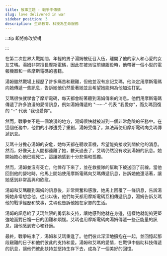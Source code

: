 ```yaml
---
title: 故事主題 - 戰爭中傳情
slug: love delivered in war
sidebar_position: 3
description: 生命教育、科技為生命服務
---
```


:::tip 即將修改架構

:::

在第二次世界大戰期間，年輕的男子湯姆被征召入伍，離開了他的家人和心愛的女友艾瑪。湯姆非常擅長摩斯電碼，因此在被派往前線服役時，他帶著一個小型的電報機器和一些摩斯電碼的書籍。

湯姆雖然戰場上經歷了許多痛苦和艱難，但他並沒有忘記艾瑪，他決定用摩斯電碼向她傳遞一些訊息，告訴她他仍然愛著她並且希望她能夠為他加油打氣。

艾瑪很快就學會了摩斯電碼，每天都會盼著聽到湯姆傳來的消息。他們用摩斯電碼傳遞了許多浪漫的愛情訊息，例如湯姆傳遞的 "···-···" 代表 "我愛你"，而艾瑪回復的 "··" 代表 "我也愛你"。

然而，戰爭並不是一個浪漫的地方，湯姆很快就被派到一個非常危險的任務中。在這個任務中，他們的小隊遭受了重創，湯姆受傷了，無法再使用摩斯電碼向艾瑪傳遞訊息。

艾瑪十分擔心湯姆的安危，她每天都在聽收音機，希望能夠接收到關於他的消息。然而，好像天上人間都遠離了她，數天過去了，艾瑪仍然沒有收到湯姆的訊息。她開始擔心他已經死亡，這讓她感到十分悲傷和孤獨。

然而，湯姆並沒有死亡，他倖存下來了，並在救援隊的幫助下被送回了前線。當他回到他的營地時，他馬上開始使用摩斯電碼向艾瑪傳遞訊息，告訴她他還活著，讓她感到非常高興和欣慰。

湯姆和艾瑪聽到湯姆的訊息後，非常興奮和感激，她馬上回覆了一條訊息，告訴湯姆她非常想念他。從此以後，他們每天都用摩斯電碼互相傳遞訊息，湯姆告訴艾瑪他的戰爭經歷和故事，艾瑪也告訴他她在家鄉的生活。

湯姆的訊息給了艾瑪無限的勇氣和支持，讓她感到他就在身邊，這樣她就能夠更堅強地面對日複一日的困難和煩惱。艾瑪也用摩斯電碼向湯姆傳遞一些正能量的訊息，讓他感到安心和舒適。

最終，戰爭結束了，湯姆和艾瑪重逢了。他們彼此深深地擁抱在一起，並回憶起那段艱難的日子和他們彼此的支持和愛。湯姆和艾瑪的愛情，在戰爭中借助科技傳遞的訊息，讓他們彼此扶持並堅持生存下去，成為了一個美好的回憶。